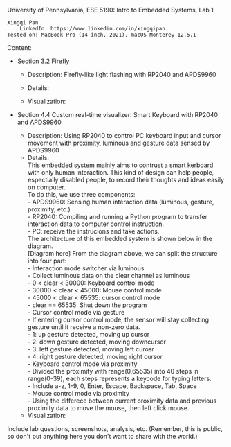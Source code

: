 University of Pennsylvania, ESE 5190: Intro to Embedded Systems, Lab 1

    Xingqi Pan
        LinkedIn: https://www.linkedin.com/in/xingqipan
    Tested on: MacBook Pro (14-inch, 2021), macOS Monterey 12.5.1

Content:
- Section 3.2 Firefly 
    - Description: Firefly-like light flashing with RP2040 and APDS9960
    - Details:
        
    - Visualization:
    
- Section 4.4 Custom real-time visualizer: Smart Keyboard with RP2040 and APDS9960
    - Description: Using RP2040 to control PC keyboard input and cursor movement with proximity, luminous and gesture data sensed by APDS9960
    - Details:<br />
        This embedded system mainly aims to contrust a smart kerboard with only human interaction. This kind of design can help people, espectially disabled people, to record their thoughts and ideas easily on computer. <br />
        To do this, we use three components:<br />
            - APDS9960: Sensing human interaction data (luminous, gesture, proximity, etc.)<br />
            - RP2040: Compiling and running a Python program to transfer interaction data to computer control instruction.<br />
            - PC: receive the instrucions and take actions.<br />
        The architecture of this embedded system is shown below in the diagram.<br />
        [Diagram here]
        From the diagram above, we can split the structure into four part:<br />
            - Interaction mode switcher via luminous<br />
                - Collect luminous data on the clear channel as luminous<br />
                - 0 < clear < 30000: Keyboard control mode<br />
                - 30000 < clear < 45000: Mouse control mode<br />
                - 45000 < clear < 65535: cursor control mode<br />
                - clear == 65535: Shut down the program<br />
            - Cursor control mode via gesture<br />
                - If entering cursor control mode, the sensor will stay collecting gesture until it receive a non-zero data.<br />
                - 1: up gesture detected, moving up cursor<br />
                - 2: down gesture detected, moving downcursor<br />
                - 3: left gesture detected, moving left curosr <br />
                - 4: right gesture detected, moving right cursor<br />
            - Keyboard control mode via proximity<br />
                - Divided the proximity with range(0,65535) into 40 steps in range(0-39), each steps represents a keycode for typing letters.<br />
                - Include a-z, 1-9, 0, Enter, Escape, Backspace, Tab, Space<br />
            - Mouse control mode via proximity<br />
                - Using the differece between current proximity data and previous proximity data to move the mouse, then left click mouse.<br />
    - Visualization:


Include lab questions, screenshots, analysis, etc. (Remember, this is public, so don't put anything here you don't want to share with the world.)
